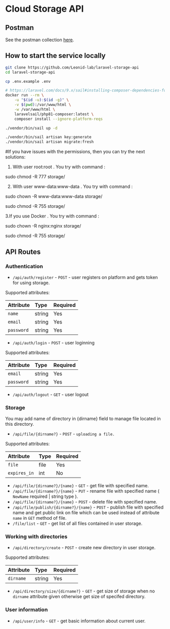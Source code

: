 # Cloud Storage API

## Postman

See the postman collection [here](https://github.com/Leonid-lab/laravel-storage-api/blob/master/New%20Collection.postman_collection.json).


## How to start the service locally


```sh
git clone https://github.com/Leonid-lab/laravel-storage-api
cd laravel-storage-api

cp .env.example .env

# https://laravel.com/docs/9.x/sail#installing-composer-dependencies-for-existing-projects
docker run --rm \
    -u "$(id -u):$(id -g)" \
    -v $(pwd):/var/www/html \
    -w /var/www/html \
    laravelsail/php81-composer:latest \
    composer install --ignore-platform-reqs

./vendor/bin/sail up -d

./vendor/bin/sail artisan key:generate
./vendor/bin/sail artisan migrate:fresh
```
#If you have issues with the permissions, then you can try the next solutions:

1. With user root:root . You try with command :

sudo chmod -R 777 storage/

2. With user www-data:www-data . You try with command :

sudo chown -R www-data:www-data storage/

sudo chmod -R 755 storage/

3.If you use Docker . You try with command :

sudo chown -R nginx:nginx storage/

sudo chmod -R 755 storage/

## API Routes

### Authentication

+ `/api/auth/register` - `POST` - user registers on platform and gets token for using storage.

Supported attributes:

| Attribute                | Type     | Required |
|:-------------------------|:---------|:---------|
| `name`                   | string  | Yes      | 
| `email`              | string | Yes       | 
| `password`              | string | Yes       | 

+ `/api/auth/login` - `POST` - user loginning

Supported attributes:

| Attribute                | Type     | Required |
|:-------------------------|:---------|:---------|
| `email`              | string | Yes       | 
| `password`              | string | Yes       | 


+ `/api/auth/logout` - `GET` - user logout

### Storage

You may add name of directory in {dirname} field to manage file located in this directory. 


+ `/api/file/{dirname?}` - `POST` - `uploading a file.`

Supported attributes:

| Attribute                | Type     | Required |
|:-------------------------|:---------|:---------|
| `file`                   | file     | Yes      | 
| `expires_in`             | int      | No       | 

+ `/api/file/{dirname?}/{name}` - `GET` - get file with specified name.
+ `/api/file/{dirname?}/{name}` - `PUT` - rename file with specified name ( `NewName` required | string type ).
+ `/api/file/{dirname?}/{name}` - `POST` - delete file with specified name.
+ `/api/file/publish/{dirname?}/{name}` - `POST` - publish file with specified name and get public link on file which can be used instead of attribute `name` in `GET` method of file.
+ `/file/list` - `GET` - get list of all files contained in user storage.

### Working with directories

+ `/api/directory/create` - `POST` - create new directory in user storage.

Supported attributes:

| Attribute                | Type     | Required |
|:-------------------------|:---------|:---------|
| `dirname`                   | string     | Yes      | 

+ `/api/directory/size/{dirname?}` - `GET` - get size of storage when no `dirname` attribute given otherwise get size of specifed directory.

### User information

+ `/api/user/info` - `GET` - get basic information about current user.

